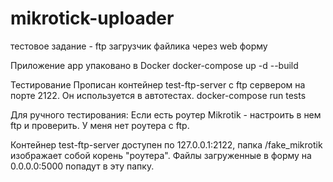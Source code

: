# mikrotick-uploader
тестовое задание - ftp загрузчик файлика через web форму

Приложение app упаковано в Docker
docker-compose up -d --build

Тестирование
Прописан контейнер test-ftp-server с ftp сервером на порте 2122. Он используется в автотестах.
docker-compose run tests

Для ручного тестирования:
Если есть роутер Mikrotik - настроить в нем ftp и проверить. У меня нет роутера с ftp.

Контейнер test-ftp-server доступен по 127.0.0.1:2122, папка /fake_mikrotik изображает собой корень "роутера".
Файлы загруженные в форму на 0.0.0.0:5000 попадут в эту папку.

